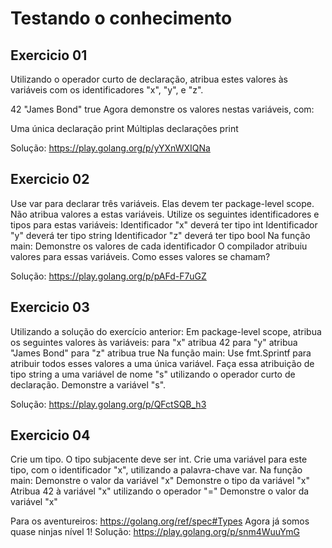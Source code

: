 # Testando o conhecimento

## Exercicio 01

Utilizando o operador curto de declaração, atribua estes valores às variáveis com os identificadores "x", "y", e "z".

42
"James Bond"
true
Agora demonstre os valores nestas variáveis, com:

Uma única declaração print
Múltiplas declarações print

Solução: https://play.golang.org/p/yYXnWXIQNa


## Exercicio 02

Use var para declarar três variáveis. Elas devem ter package-level scope. Não atribua valores a estas variáveis. Utilize os seguintes identificadores e tipos para estas variáveis:
Identificador "x" deverá ter tipo int
Identificador "y" deverá ter tipo string
Identificador "z" deverá ter tipo bool
Na função main:
Demonstre os valores de cada identificador
O compilador atribuiu valores para essas variáveis. Como esses valores se chamam?

Solução: https://play.golang.org/p/pAFd-F7uGZ


## Exercicio 03 

Utilizando a solução do exercício anterior:
Em package-level scope, atribua os seguintes valores às variáveis:
para "x" atribua 42
para "y" atribua "James Bond"
para "z" atribua true
Na função main:
Use fmt.Sprintf para atribuir todos esses valores a uma única variável. Faça essa atribuição de tipo string a uma variável de nome "s" utilizando o operador curto de declaração.
Demonstre a variável "s".

Solução: https://play.golang.org/p/QFctSQB_h3


## Exercicio 04 

Crie um tipo. O tipo subjacente deve ser int.
Crie uma variável para este tipo, com o identificador "x", utilizando a palavra-chave var.
Na função main:
Demonstre o valor da variável "x"
Demonstre o tipo da variável "x"
Atribua 42 à variável "x" utilizando o operador "="
Demonstre o valor da variável "x"

Para os aventureiros: https://golang.org/ref/spec#Types
Agora já somos quase ninjas nível 1!
Solução: https://play.golang.org/p/snm4WuuYmG